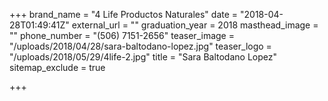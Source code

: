 +++
brand_name = "4 Life Productos Naturales"
date = "2018-04-28T01:49:41Z"
external_url = ""
graduation_year = 2018
masthead_image = ""
phone_number = "(506) 7151-2656"
teaser_image = "/uploads/2018/04/28/sara-baltodano-lopez.jpg"
teaser_logo = "/uploads/2018/05/29/4life-2.jpg"
title = "Sara Baltodano Lopez"
sitemap_exclude = true

+++
